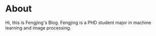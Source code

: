 # About
<!--
This is where you put the contents of your *About* page. Like all your pages, it's in [Markdown](https://guides.github.com/features/mastering-markdown/) format.
-->

Hi, this is Fengjing's Blog.
Fengjing is a PHD student major in machine learning and image processing.
